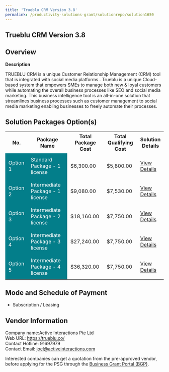 ```yaml
---
title: 'Trueblu CRM Version 3.8'
permalink: /productivity-solutions-grant/solutionrepo/solution1650
---
```


## Trueblu CRM Version 3.8

## Overview

**Description**

TRUEBLU CRM is a unique Customer Relationship Management (CRM) tool that is integrated with social media platforms . Trueblu is a unique Cloud-based system that empowers SMEs to manage both new & loyal customers while automating the overall business processes like SEO and social media marketing. This business intelligence tool is an all-in-one solution that streamlines business processes such as customer management to social media marketing enabling businesses to freely automate their processes.

## Solution Packages Option(s)

<table>
<tr>
<th><b>No.</b></th>
<th><b>Package Name</b></th>
<th><b>Total Package Cost</b></th>
<th><b>Total Qualifying Cost</b></th>
<th><b>Solution Details</b></th>
</tr>
<tr>
<td style='padding: 10px; background-color: #037E8A; color: #FFFFFF;'>Option 1</td>
<td style='padding: 10px; background-color: #037E8A; color: #FFFFFF;'>Standard Package - 1 license</td>
<td style='padding: 10px;'>$6,300.00</td>
<td style='padding: 10px;'>$5,800.00</td>
<td style='padding: 10px;'><a href='/images/psg/Active_Interactions_Trueblu_CRM_Ver3_8_05102023_Desensitised_Annex3_Part1.pdf' target='_blank'>View Details</a></td>
</tr>
<tr>
<td style='padding: 10px; background-color: #037E8A; color: #FFFFFF;'>Option 2</td>
<td style='padding: 10px; background-color: #037E8A; color: #FFFFFF;'>Intermediate Package - 1  license</td>
<td style='padding: 10px;'>$9,080.00</td>
<td style='padding: 10px;'>$7,530.00</td>
<td style='padding: 10px;'><a href='/images/psg/Active_Interactions_Trueblu_CRM_Ver3_8_05102023_Desensitised_Annex3_Part2.pdf' target='_blank'>View Details</a></td>
</tr>
<tr>
<td style='padding: 10px; background-color: #037E8A; color: #FFFFFF;'>Option 3</td>
<td style='padding: 10px; background-color: #037E8A; color: #FFFFFF;'>Intermediate Package - 2  license</td>
<td style='padding: 10px;'>$18,160.00</td>
<td style='padding: 10px;'>$7,750.00</td>
<td style='padding: 10px;'><a href='/images/psg/Active_Interactions_Trueblu_CRM_Ver3_8_05102023_Desensitised_Annex3_Part3.pdf' target='_blank'>View Details</a></td>
</tr>
<tr>
<td style='padding: 10px; background-color: #037E8A; color: #FFFFFF;'>Option 4</td>
<td style='padding: 10px; background-color: #037E8A; color: #FFFFFF;'> Intermediate Package - 3  license</td>
<td style='padding: 10px;'>$27,240.00</td>
<td style='padding: 10px;'>$7,750.00</td>
<td style='padding: 10px;'><a href='/images/psg/Active_Interactions_Trueblu_CRM_Ver3_8_05102023_Desensitised_Annex3_Part4.pdf' target='_blank'>View Details</a></td>
</tr>
<tr>
<td style='padding: 10px; background-color: #037E8A; color: #FFFFFF;'>Option 5</td>
<td style='padding: 10px; background-color: #037E8A; color: #FFFFFF;'> Intermediate Package - 4  license</td>
<td style='padding: 10px;'>$36,320.00</td>
<td style='padding: 10px;'>$7,750.00</td>
<td style='padding: 10px;'><a href='/images/psg/Active_Interactions_Trueblu_CRM_Ver3_8_05102023_Desensitised_Annex3_Part5.pdf' target='_blank'>View Details</a></td>
</tr>
</table>

## Mode and Schedule of Payment

 - Subscription / Leasing

## Vendor Information

 Company name:Active Interactions Pte Ltd<br>Web URL: https://trueblu.co/ <br>Contact Hotline: 91697979 <br>Contact Email: joel@activeinteractions.com 

Interested companies can get a quotation from the pre-approved vendor, before applying for the PSG through the <a href='https://www.businessgrants.gov.sg/' target='_blank' rel='noopener'>Business Grant Portal (BGP)</a>.

<script src="/jquery/resize-tables.js"></script>
